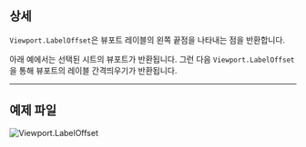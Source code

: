 ## 상세
`Viewport.LabelOffset`은 뷰포트 레이블의 왼쪽 끝점을 나타내는 점을 반환합니다.

아래 예에서는 선택된 시트의 뷰포트가 반환됩니다. 그런 다음 `Viewport.LabelOffset`을 통해 뷰포트의 레이블 간격띄우기가 반환됩니다.
___
## 예제 파일

![Viewport.LabelOffset](./Revit.Elements.Viewport.LabelOffset_img.jpg)
